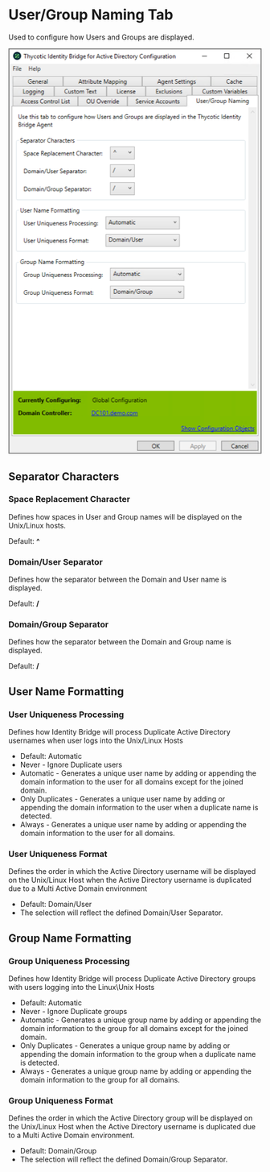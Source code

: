 [title]: # (User/Group Naming)
[tags]: # (panel)
[priority]: # (6)
# User/Group Naming Tab

Used to configure how Users and Groups are displayed.

![user-group](../images/user-group.png "User/Group Naming tab")

## Separator Characters

### Space Replacement Character

Defines how spaces in User and Group names will be displayed on the Unix/Linux hosts.

Default: __^__

### Domain/User Separator

Defines how the separator between the Domain and User name is displayed.

Default: __/__

### Domain/Group Separator

Defines how the separator between the Domain and Group name is displayed.

Default: __/__

## User Name Formatting

### User Uniqueness Processing

Defines how Identity Bridge will process Duplicate Active Directory usernames when user logs into the Unix/Linux Hosts

* Default: Automatic
* Never - Ignore Duplicate users
* Automatic - Generates a unique user name by adding or appending the domain information to the user for all domains except for the joined domain.
* Only Duplicates - Generates a unique user name by adding or appending the domain information to the user when a duplicate name is detected.
* Always - Generates a unique user name by adding or appending the domain information to the user for all domains.

### User Uniqueness Format

Defines the order in which the Active Directory username will be displayed on the Unix/Linux Host when the Active Directory username is duplicated due to a Multi Active Domain environment

* Default: Domain/User
* The selection will reflect the defined Domain/User Separator.

## Group Name Formatting

### Group Uniqueness Processing

Defines how Identity Bridge will process Duplicate Active Directory groups with users logging into the Linux\Unix Hosts

* Default: Automatic
* Never - Ignore Duplicate groups
* Automatic - Generates a unique group name by adding or appending the domain information to the group for all domains except for the joined domain.
* Only Duplicates - Generates a unique group name by adding or appending the domain information to the group when a duplicate name is detected.
* Always - Generates a unique group name by adding or appending the domain information to the group for all domains.

### Group Uniqueness Format

Defines the order in which the Active Directory group will be displayed on the Unix/Linux Host when the Active Directory username is duplicated due to a Multi Active Domain environment.

* Default: Domain/Group
* The selection will reflect the defined Domain/Group Separator.
